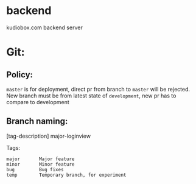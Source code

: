 # backend
kudiobox.com backend server


# Git:
## Policy:
`master` is for deployment, direct pr from branch to `master` will be rejected.
New branch must be from latest state of `development`, new pr has to compare to development

## Branch naming:
[tag-description]
major-loginview

Tags:
```
major		Major feature
minor		Minor feature
bug			Bug fixes
temp		Temporary branch, for experiment
```

